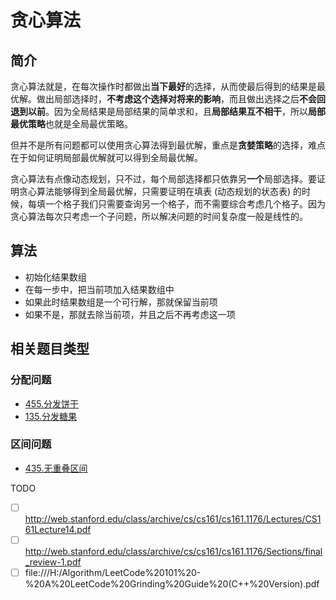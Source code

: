 # 贪心算法

## 简介

贪心算法就是，在每次操作时都做出**当下最好**的选择，从而使最后得到的结果是最优解。做出局部选择时，**不考虑这个选择对将来的影响**，而且做出选择之后**不会回退到以前**。因为全局结果是局部结果的简单求和，且**局部结果互不相干**，所以**局部最优策略**也就是全局最优策略。

但并不是所有问题都可以使用贪心算法得到最优解，重点是**贪婪策略**的选择，难点在于如何证明局部最优解就可以得到全局最优解。

贪心算法有点像动态规划，只不过，每个局部选择都只依靠另**一个**局部选择。要证明贪心算法能够得到全局最优解，只需要证明在填表 (动态规划的状态表) 的时候，每填一个格子我们只需要查询另一个格子，而不需要综合考虑几个格子。因为贪心算法每次只考虑一个子问题，所以解决问题的时间复杂度一般是线性的。

## 算法

-   初始化结果数组
-   在每一步中，把当前项加入结果数组中
-   如果此时结果数组是一个可行解，那就保留当前项
-   如果不是，那就去除当前项，并且之后不再考虑这一项

## 相关题目类型

### 分配问题

-   [455.分发饼干](../topics/greedy/ext-assign-cookies.md)
-   [135.分发糖果](../topics/greedy/ext-candy.md)

### 区间问题

-   [435.无重叠区间](../topics/greedy/ext-non-overlapping-intervals.md)

TODO

-   [ ] http://web.stanford.edu/class/archive/cs/cs161/cs161.1176/Lectures/CS161Lecture14.pdf
-   [ ] http://web.stanford.edu/class/archive/cs/cs161/cs161.1176/Sections/final_review-1.pdf
-   [ ] file:///H:/Algorithm/LeetCode%20101%20-%20A%20LeetCode%20Grinding%20Guide%20(C++%20Version).pdf
